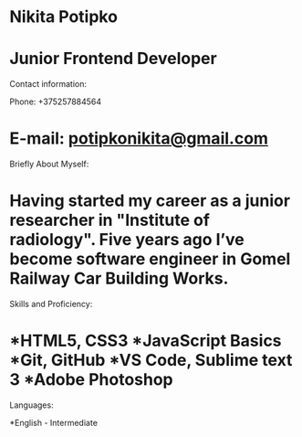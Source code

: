 **Nikita Potipko**
============
Junior Frontend Developer
============
Contact information:


Phone: +375257884564


E-mail: potipkonikita@gmail.com 
============
Briefly About Myself:


Having started my career as a junior researcher in "Institute of radiology". Five years ago I’ve become software engineer in Gomel Railway Car Building Works. 
============
Skills and Proficiency:


*HTML5, CSS3
*JavaScript Basics
*Git, GitHub
*VS Code, Sublime text 3
*Adobe Photoshop
============
Languages:


*English - Intermediate